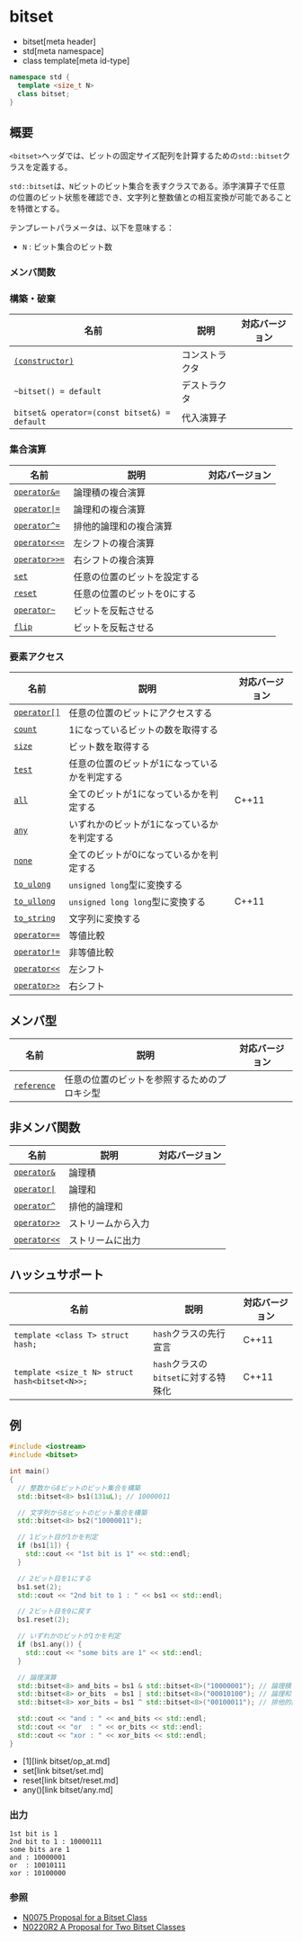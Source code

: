 # bitset
* bitset[meta header]
* std[meta namespace]
* class template[meta id-type]

```cpp
namespace std {
  template <size_t N>
  class bitset;
}
```

## 概要
`<bitset>`ヘッダでは、ビットの固定サイズ配列を計算するための`std::bitset`クラスを定義する。

`std::bitset`は、`N`ビットのビット集合を表すクラスである。添字演算子で任意の位置のビット状態を確認でき、文字列と整数値との相互変換が可能であることを特徴とする。


テンプレートパラメータは、以下を意味する：

- `N` : ビット集合のビット数


### メンバ関数
### 構築・破棄

| 名前 | 説明 | 対応バージョン |
|----------------------------------------------|----------------|-------|
| [`(constructor)`](bitset/op_constructor.md)        | コンストラクタ | |
| `~bitset() = default`                        | デストラクタ   | |
| `bitset& operator=(const bitset&) = default` | 代入演算子     | |


### 集合演算

| 名前 | 説明 | 対応バージョン |
|----------------------------------------------------------|------------------------------|-------|
| [`operator&=`](bitset/op_and_assign.md)                | 論理積の複合演算             | |
| [<code>operator&#x7C;=</code>](bitset/op_or_assign.md) | 論理和の複合演算             | |
| [`operator^=`](bitset/op_xor_assign.md)                | 排他的論理和の複合演算       | |
| [`operator<<=`](bitset/op_left_shift_assign.md)        | 左シフトの複合演算           | |
| [`operator>>=`](bitset/op_right_shift_assign.md)       | 右シフトの複合演算           | |
| [`set`](bitset/set.md)                                 | 任意の位置のビットを設定する | |
| [`reset`](bitset/reset.md)                             | 任意の位置のビットを0にする  | |
| [`operator~`](bitset/op_flip.md)                       | ビットを反転させる           | |
| [`flip`](bitset/flip.md)                               | ビットを反転させる           | |


### 要素アクセス

| 名前 | 説明 | 対応バージョン |
|--------------------------------------------|-----------------------------------------------|-------|
| [`operator[]`](bitset/op_at.md)          | 任意の位置のビットにアクセスする              | |
| [`count`](bitset/count.md)               | 1になっているビットの数を取得する             | |
| [`size`](bitset/size.md)                 | ビット数を取得する                            | |
| [`test`](bitset/test.md)                 | 任意の位置のビットが1になっているかを判定する | |
| [`all`](bitset/all.md)                   | 全てのビットが1になっているかを判定する       | C++11 |
| [`any`](bitset/any.md)                   | いずれかのビットが1になっているかを判定する   | |
| [`none`](bitset/none.md)                 | 全てのビットが0になっているかを判定する       | |
| [`to_ulong`](bitset/to_ulong.md)         | `unsigned long`型に変換する                   | |
| [`to_ullong`](bitset/to_ullong.md)       | `unsigned long long`型に変換する              | C++11 |
| [`to_string`](bitset/to_string.md)       | 文字列に変換する                              | |
| [`operator==`](bitset/op_equal.md)       | 等値比較                                      | |
| [`operator!=`](bitset/op_not_equal.md)   | 非等値比較                                    | |
| [`operator<<`](bitset/op_left_shift.md)  | 左シフト                                      | |
| [`operator>>`](bitset/op_right_shift.md) | 右シフト                                      | |


## メンバ型

| 名前 | 説明 | 対応バージョン |
|--------------------------------------|----------------------------------------------|-------|
| [`reference`](bitset/reference.md) | 任意の位置のビットを参照するためのプロキシ型 | |


## 非メンバ関数

| 名前 | 説明 | 対応バージョン |
|--------------------------------------------------|--------------------|-------|
| [`operator&`](bitset/op_and.md)                | 論理積             | |
| [<code>operator&#x7C;</code>](bitset/op_or.md) | 論理和             | |
| [`operator^`](bitset/op_xor.md)                | 排他的論理和       | |
| [`operator>>`](bitset/op_istream.md)           | ストリームから入力 | |
| [`operator<<`](bitset/op_ostream.md)           | ストリームに出力   | |


## ハッシュサポート

| 名前 | 説明 | 対応バージョン |
|-----------------------------------------------|--------------------------------------|-------|
| `template <class T> struct hash;`             | `hash`クラスの先行宣言               | C++11 |
| `template <size_t N> struct hash<bitset<N>>;` | `hash`クラスの`bitset`に対する特殊化 | C++11 |


## 例
```cpp example
#include <iostream>
#include <bitset>

int main()
{
  // 整数から8ビットのビット集合を構築
  std::bitset<8> bs1(131uL); // 10000011

  // 文字列から8ビットのビット集合を構築
  std::bitset<8> bs2("10000011");

  // 1ビット目が1かを判定
  if (bs1[1]) {
    std::cout << "1st bit is 1" << std::endl;
  }

  // 2ビット目を1にする
  bs1.set(2);
  std::cout << "2nd bit to 1 : " << bs1 << std::endl;

  // 2ビット目を0に戻す
  bs1.reset(2);

  // いずれかのビットが1かを判定
  if (bs1.any()) {
    std::cout << "some bits are 1" << std::endl;
  }

  // 論理演算
  std::bitset<8> and_bits = bs1 & std::bitset<8>("10000001"); // 論理積
  std::bitset<8> or_bits  = bs1 | std::bitset<8>("00010100"); // 論理和
  std::bitset<8> xor_bits = bs1 ^ std::bitset<8>("00100011"); // 排他的論理和

  std::cout << "and : " << and_bits << std::endl;
  std::cout << "or  : " << or_bits << std::endl;
  std::cout << "xor : " << xor_bits << std::endl;
}
```
* [1][link bitset/op_at.md]
* set[link bitset/set.md]
* reset[link bitset/reset.md]
* any()[link bitset/any.md]

### 出力
```
1st bit is 1
2nd bit to 1 : 10000111
some bits are 1
and : 10000001
or  : 10010111
xor : 10100000
```

### 参照
- [N0075 Proposal for a Bitset Class](http://www.open-std.org/jtc1/sc22/wg21/docs/papers/1991/WG21%201991/X3J16_91-0142%20WG21_N0075.pdf)
- [N0220R2 A Proposal for Two Bitset Classes](http://www.open-std.org/jtc1/sc22/wg21/docs/papers/1993/N0220R2.asc)
